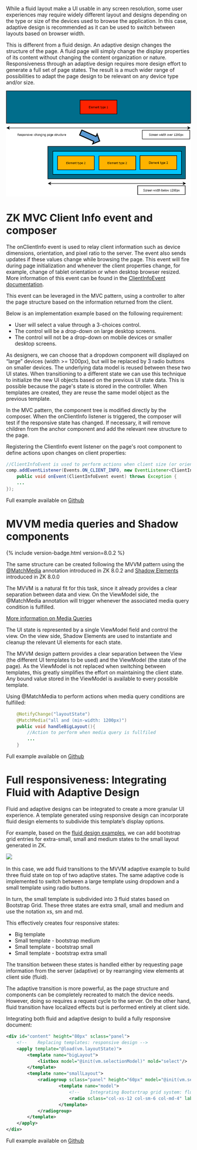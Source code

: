 While a fluid layout make a UI usable in any screen resolution, some
user experiences may require widely different layout and designs
depending on the type or size of the devices used to browse the
application. In this case, adaptive design is recommended as it can be
used to switch between layouts based on browser width.

This is different from a fluid design. An adaptive design changes the
structure of the page. A fluid page will simply change the display
properties of its content without changing the content organization or
nature. Responsiveness through an adaptive design requires more design
effort to generate a full set of page states. The result is a much wider
range of possibilities to adapt the page design to be relevant on any
device type and/or size.

![](1-Responsivechema.png)

# ZK MVC Client Info event and composer

The onClientInfo event is used to relay client information such as
device dimensions, orientation, and pixel ratio to the server. The event
also sends updates if these values change while browsing the page. This
event will fire during page initialization and whenever the client
properties change, for example, change of tablet orientation or when
desktop browser resized. More information of this event can be found in
the [ClientInfoEvent documentation]({{site.baseurl}}/zk_component_ref/tablet_devices/clientinfoevent).

This event can be leveraged in the MVC pattern, using a controller to
alter the page structure based on the information returned from the
client.

Below is an implementation example based on the following requirement:

- User will select a value through a 3-choices control.
- The control will be a drop-down on large desktop screens.
- The control will not be a drop-down on mobile devices or smaller
  desktop screens.

As designers, we can choose that a dropdown component will displayed on
“large” devices (width \>= 1200px), but will be replaced by 3 radio
buttons on smaller devices. The underlying data model is reused between
these two UI states. When transitioning to a different state we can use
this technique to initialize the new UI objects based on the previous UI
state data. This is possible because the page's state is stored in the
controller. When templates are created, they are reuse the same model
object as the previous template.

In the MVC pattern, the component tree is modified directly by the
composer. When the onClientInfo listener is triggered, the composer will
test if the responsive state has changed. If necessary, it will remove
children from the anchor component and add the relevant new structure to
the page.

Registering the ClientInfo event listener on the page's root component
to define actions upon changes on client properties:

```java
//ClientInfoEvent is used to perform actions when client size (or orientation) is changed
comp.addEventListener(Events.ON_CLIENT_INFO, new EventListener<ClientInfoEvent>() {
    public void onEvent(ClientInfoEvent event) throws Exception {
    ...
});
```

Full example available on
[Github](https://github.com/zkoss/zkbooks/blob/master/developersreference/developersreference/src/main/java/org/zkoss/reference/developer/responsiveDesign/ZkResponsiveComposer.java#L40)

# MVVM media queries and Shadow components

{% include version-badge.html version=8.0.2 %}

The same structure can be created following the MVVM pattern using the
[@MatchMedia](http://books.zkoss.org/zk-mvvm-book/8.0/syntax/matchmedia.html)
annotation introduced in ZK 8.0.2 and [Shadow Elements](http://books.zkoss.org/zk-mvvm-book/8.0/syntax/shadow_elements.html)
introduced in ZK 8.0.0

The MVVM is a natural fit for this task, since it already provides a
clear separation between data and view. On the ViewModel side, the
@MatchMedia annotation will trigger whenever the associated media query
condition is fulfilled.

[More information on Media Queries](https://developer.mozilla.org/en-US/docs/Web/CSS/Media_Queries)

The UI state is represented by a single ViewModel field and control the
view. On the view side, Shadow Elements are used to instantiate and
cleanup the relevant UI elements for each state.

The MVVM design pattern provides a clear separation between the View
(the different UI templates to be used) and the ViewModel (the state of
the page). As the ViewModel is not replaced when switching between
templates, this greatly simplifies the effort on maintaining the client
state. Any bound value stored in the ViewModel is available to every
possible template.

Using @MatchMedia to perform actions when media query conditions are
fulfilled:

```java
    @NotifyChange("layoutState")
    @MatchMedia("all and (min-width: 1200px)")
    public void handleBigLayout(){
        //Action to perform when media query is fullfiled
        ...
    }
```

Full example available on
[Github](https://github.com/zkoss/zkbooks/blob/master/developersreference/developersreference/src/main/java/org/zkoss/reference/developer/responsiveDesign/ZKResponsiveViewModel.java#L26)

# Full responsiveness: Integrating Fluid with Adaptive Design

Fluid and adaptive designs can be integrated to create a more granular
UI experience. A template generated using responsive design can
incorporate fluid design elements to subdivide this template’s display
options.

For example, based on the [fluid design examples]({{site.baseurl}}/zk_dev_ref/responsive_design/fluid_design),
we can add bootstrap grid entries for extra-small, small and medium
states to the small layout generated in ZK.

![]({{site.baseurl}}/zk_dev_ref/images/3-bsintegrationschema.png)

In this case, we add fluid transitions to the MVVM adaptive example to
build three fluid state on top of two adaptive states. The same adaptive
code is implemented to switch between a large template using dropdown
and a small template using radio buttons.

In turn, the small template is subdivided into 3 fluid states based on
Bootstrap Grid. These three states are extra small, small and medium and
use the notation xs, sm and md.

This effectively creates four responsive states:

- Big template
- Small template - bootstrap medium
- Small template - bootstrap small
- Small template - bootstrap extra small

The transition between these states is handled either by requesting page
information from the server (adaptive) or by rearranging view elements
at client side (fluid).

The adaptive transition is more powerful, as the page structure and
components can be completely recreated to match the device needs.
However, doing so requires a request cycle to the server. On the other
hand, fluid transition have localized effects but is performed entirely
at client side.

Integrating both fluid and adaptive design to build a fully responsive
document:

```xml
<div id="content" height="80px" sclass="panel">
    <!--    Replacing templates: responsive design -->
    <apply template="@load(vm.layoutState)">
        <template name="bigLayout">
            <listbox model="@init(vm.selectionModel)" mold="select"/>
        </template>
        <template name="smallLayout">
            <radiogroup sclass="panel" height="60px" model="@init(vm.selectionModel)">
                    <template name="model">
                        <!--    Integrating Bootsrtrap grid system: fluid design -->
                        <radio sclass="col-xs-12 col-sm-6 col-md-4" label="@load(each)" value="@load(each)"></radio>
                    </template>
            </radiogroup>
        </template>
    </apply>
</div>
```

Full example available on
[Github](https://github.com/zkoss/zkbooks/blob/master/developersreference/developersreference/src/main/webapp/responsiveDesign/adaptiveDesign/3-mvvmbootstrapintegration.zul)
